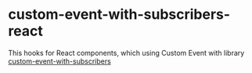 # custom-event-with-subscribers-react

This hooks for React components, which using Custom Event with library [custom-event-with-subscribers](https://www.npmjs.com/package/custom-event-with-subscribers)


